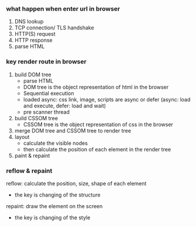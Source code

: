 ### what happen when enter url in browser

1. DNS lookup
2. TCP connection/ TLS handshake
3. HTTP(S) request
4. HTTP response
5. parse HTML

### key render route in browser

1. build DOM tree
   - parse HTML
   - DOM tree is the object representation of html in the browser
   - Sequential execution
   - loaded async: css link, image, scripts are async or defer (async: load and execute, defer: load and wait)
   - pre scanner thread
2. build CSSOM tree
   - CSSOM tree is the object representation of css in the browser
3. merge DOM tree and CSSOM tree to render tree
4. layout
   - calculate the visible nodes
   - then calculate the position of each element in the render tree
5. paint & repaint

### reflow & repaint

reflow: calculate the position, size, shape of each element

- the key is changing of the structure

repaint: draw the element on the screen

- the key is changing of the style
